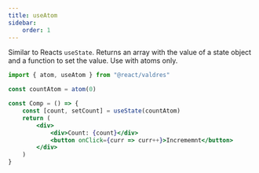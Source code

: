 ```yaml
---
title: useAtom
sidebar:
    order: 1
---
```


Similar to Reacts `useState`. Returns an array with the value of a state object
and a function to set the value. Use with atoms only.

```jsx
import { atom, useAtom } from "@react/valdres"

const countAtom = atom(0)

const Comp = () => {
    const [count, setCount] = useState(countAtom)
    return (
        <div>
            <div>Count: {count}</div>
            <button onClick={curr => curr++}>Incrememnt</button>
        </div>
    )
}
```
